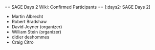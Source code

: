 == SAGE Days 2 Wiki: Confirmed Participants ==
[:days2: SAGE Days 2]

 * Martin Albrecht
 * Robert Bradshaw
 * David Joyner (organizer)
 * William Stein (organizer)
 * didier deshommes
 * Craig Citro
